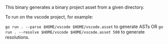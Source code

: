 This binary generates a binary project asset from a given directory.

To run on the vscode project, for example:

`go run . --parse $HOME/vscode $HOME/vscode.asset` to generate ASTs OR `go run . --resolve $HOME/vscode $HOME/vscode.asset 500` to generate resolutions.